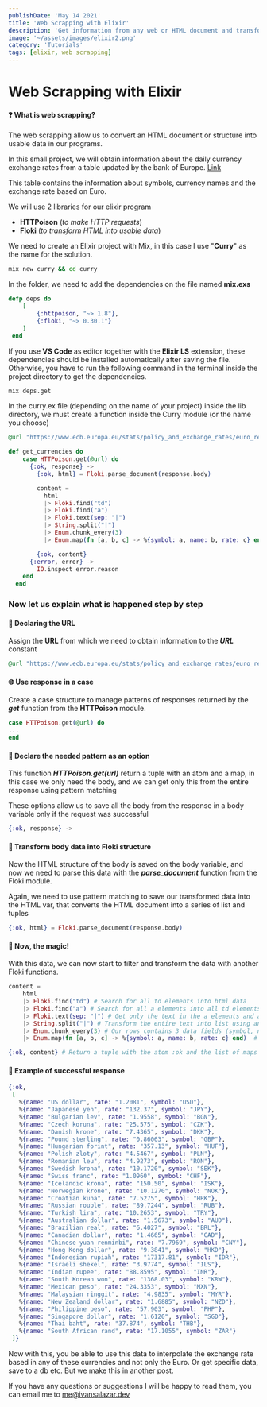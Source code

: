 ```yaml
---
publishDate: 'May 14 2021'
title: 'Web Scrapping with Elixir'
description: 'Get information from any web or HTML document and transform it to usable data'
image: '~/assets/images/elixir2.png'
category: 'Tutorials'
tags: [elixir, web scrapping]
---
```


# Web Scrapping with Elixir

#### ❓ What is web scrapping?


The web scrapping allow us to convert an HTML document or structure into usable data in our programs.

In this small project, we will obtain information about the daily currency exchange rates from a table updated by the bank of Europe. [Link](https://www.ecb.europa.eu/stats/policy_and_exchange_rates/euro_reference_exchange_rates/html/index.en.html)

This table contains the information about symbols, currency names and the exchange rate based on Euro.

We will use 2 libraries for our elixir program

- **HTTPoison** (_to make HTTP requests_)
- **Floki** (_to transform HTML into usable data_)

We need to create an Elixir project with Mix, in this case I use "**Curry**" as the name for the solution.

```bash
mix new curry && cd curry
```

In the folder, we need to add the dependencies on the file named **mix.exs**

```elixir
defp deps do
    [
        {:httpoison, "~> 1.8"},
        {:floki, "~> 0.30.1"}
    ]
 end
```

If you use **VS Code** as editor together with the **Elixir LS** extension, these dependencies should be installed automatically after saving the file. Otherwise, you have to run the following command in the terminal inside the project directory to get the dependencies.

```bash
mix deps.get
```

In the curry.ex file (depending on the name of your project) inside the lib directory, we must create a function inside the Curry module (or the name you choose)

```elixir
@url "https://www.ecb.europa.eu/stats/policy_and_exchange_rates/euro_reference_exchange_rates/html/index.en.html"

def get_currencies do
    case HTTPoison.get(@url) do
      {:ok, response} ->
        {:ok, html} = Floki.parse_document(response.body)

        content =
          html
          |> Floki.find("td")
          |> Floki.find("a")
          |> Floki.text(sep: "|")
          |> String.split("|")
          |> Enum.chunk_every(3)
          |> Enum.map(fn [a, b, c] -> %{symbol: a, name: b, rate: c} end)

        {:ok, content}
      {:error, error} ->
        IO.inspect error.reason
    end
  end
```

### Now let us explain what is happened step by step

#### 🔗 Declaring the URL

Assign the **URL** from which we need to obtain information to the ***URL*** constant

```elixir
@url "https://www.ecb.europa.eu/stats/policy_and_exchange_rates/euro_reference_exchange_rates/html/index.en.html"
```

#### 🌐 Use response in a case

Create a case structure to manage patterns of responses returned by the ***get*** function from the **HTTPoison** module.

```elixir
case HTTPoison.get(@url) do
...
end
```

#### 🌚 Declare the needed pattern as an option

This function **_HTTPoison.get(url)_** return a tuple with an atom and a map, in this case we only need the body, and we can get only this from the entire response using pattern matching

These options allow us to save all the body from the response in a body variable only if the request was successful

```elixir
{:ok, response} ->
```
#### 🌝 Transform body data into Floki structure

Now the HTML structure of the body is saved on the body variable, and now we need to parse this data with the ***parse_document*** function from the Floki module.

Again, we need to use pattern matching to save our transformed data into the HTML var, that converts the HTML document into a series of list and tuples 

```elixir
{:ok, html} = Floki.parse_document(response.body)
```

#### 🔮 Now, the magic!

With this data, we can now start to filter and transform the data with another Floki functions.


```elixir
content =
    html
    |> Floki.find("td") # Search for all td elements into html data
    |> Floki.find("a") # Search for all a elements into all td elements finded previously
    |> Floki.text(sep: "|") # Get only the text in the a elements and add | character as separator between all occurrences.
    |> String.split("|") # Transform the entire text into list using and deleting the separator character from previous function.
    |> Enum.chunk_every(3) # Our rows contains 3 data fields (symbol, name, rate) so split the list into sublists of 3 elements
    |> Enum.map(fn [a, b, c] -> %{symbol: a, name: b, rate: c} end)  # Transform the list of lists into a list of maps.

{:ok, content} # Return a tuple with the atom :ok and the list of maps
```

#### 📄 Example of successful response

```elixir
{:ok,
 [
   %{name: "US dollar", rate: "1.2081", symbol: "USD"},
   %{name: "Japanese yen", rate: "132.37", symbol: "JPY"},
   %{name: "Bulgarian lev", rate: "1.9558", symbol: "BGN"},
   %{name: "Czech koruna", rate: "25.575", symbol: "CZK"},
   %{name: "Danish krone", rate: "7.4365", symbol: "DKK"},
   %{name: "Pound sterling", rate: "0.86063", symbol: "GBP"},
   %{name: "Hungarian forint", rate: "357.13", symbol: "HUF"},
   %{name: "Polish zloty", rate: "4.5467", symbol: "PLN"},
   %{name: "Romanian leu", rate: "4.9273", symbol: "RON"},
   %{name: "Swedish krona", rate: "10.1720", symbol: "SEK"},
   %{name: "Swiss franc", rate: "1.0960", symbol: "CHF"},
   %{name: "Icelandic krona", rate: "150.50", symbol: "ISK"},
   %{name: "Norwegian krone", rate: "10.1270", symbol: "NOK"},
   %{name: "Croatian kuna", rate: "7.5275", symbol: "HRK"},
   %{name: "Russian rouble", rate: "89.7244", symbol: "RUB"},
   %{name: "Turkish lira", rate: "10.2653", symbol: "TRY"},
   %{name: "Australian dollar", rate: "1.5673", symbol: "AUD"},
   %{name: "Brazilian real", rate: "6.4027", symbol: "BRL"},
   %{name: "Canadian dollar", rate: "1.4665", symbol: "CAD"},
   %{name: "Chinese yuan renminbi", rate: "7.7969", symbol: "CNY"},
   %{name: "Hong Kong dollar", rate: "9.3841", symbol: "HKD"},
   %{name: "Indonesian rupiah", rate: "17317.81", symbol: "IDR"},
   %{name: "Israeli shekel", rate: "3.9774", symbol: "ILS"},
   %{name: "Indian rupee", rate: "88.8595", symbol: "INR"},
   %{name: "South Korean won", rate: "1368.03", symbol: "KRW"},
   %{name: "Mexican peso", rate: "24.3353", symbol: "MXN"},
   %{name: "Malaysian ringgit", rate: "4.9835", symbol: "MYR"},
   %{name: "New Zealand dollar", rate: "1.6885", symbol: "NZD"}, 
   %{name: "Philippine peso", rate: "57.903", symbol: "PHP"},
   %{name: "Singapore dollar", rate: "1.6120", symbol: "SGD"},
   %{name: "Thai baht", rate: "37.874", symbol: "THB"},
   %{name: "South African rand", rate: "17.1055", symbol: "ZAR"}
 ]}
```

Now with this, you be able to use this data to interpolate the exchange rate based in any of these currencies and not only the Euro. Or get specific data, save to a db etc. But we make this in another post.

If you have any questions or suggestions I will be happy to read them, you can email me to [me@ivansalazar.dev](mailto:me@ivansalazar.dev)
